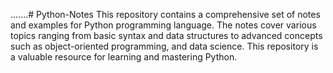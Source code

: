.......# Python-Notes
This repository contains a comprehensive set of notes and examples for Python programming language. The notes cover various topics ranging from basic syntax and data structures to advanced concepts such as object-oriented programming, and data science. This repository is a valuable resource for learning and mastering Python.
